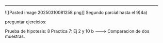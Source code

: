 -- - 
![[Pasted image 20250310081258.png]]
Segundo parcial hasta el 9)4a)


preguntar ejercicios: 

Prueba de hipotesis: 8
Practica 7: Ej 2 y 10 b ---> Comparacion de dos muestras.

